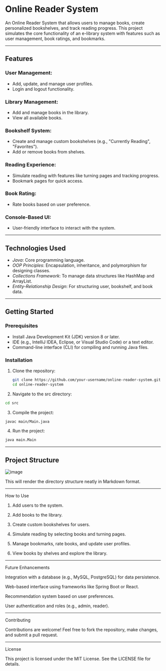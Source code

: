 # Online Reader System

An Online Reader System that allows users to manage books, create personalized bookshelves, and track reading progress. This project simulates the core functionality of an e-library system with features such as user management, book ratings, and bookmarks.

---

## Features

### User Management:
- Add, update, and manage user profiles.
- Login and logout functionality.

### Library Management:
- Add and manage books in the library.
- View all available books.

### Bookshelf System:
- Create and manage custom bookshelves (e.g., "Currently Reading", "Favorites").
- Add or remove books from shelves.

### Reading Experience:
- Simulate reading with features like turning pages and tracking progress.
- Bookmark pages for quick access.

### Book Rating:
- Rate books based on user preference.

### Console-Based UI:
- User-friendly interface to interact with the system.

---

## Technologies Used
- *Java*: Core programming language.
- *OOP Principles*: Encapsulation, inheritance, and polymorphism for designing classes.
- *Collections Framework*: To manage data structures like HashMap and ArrayList.
- *Entity-Relationship Design*: For structuring user, bookshelf, and book data.

---

## Getting Started

### Prerequisites
- Install Java Development Kit (JDK) version 8 or later.
- IDE (e.g., IntelliJ IDEA, Eclipse, or Visual Studio Code) or a text editor.
- Command-line interface (CLI) for compiling and running Java files.

### Installation

1. Clone the repository:
   ```bash
   git clone https://github.com/your-username/online-reader-system.git
   cd online-reader-system
    ```
2. Navigate to the src directory:
 ```bash
cd src
```

3. Compile the project:
 ```bash
javac main/Main.java
```

4. Run the project:
 ```bash
java main.Main
```



---

## Project Structure

![image](https://github.com/user-attachments/assets/4b668b9b-e063-4919-9bb5-e10d08b026d7)




This will render the directory structure neatly in Markdown format.


---

How to Use

1. Add users to the system.


2. Add books to the library.


3. Create custom bookshelves for users.


4. Simulate reading by selecting books and turning pages.


5. Manage bookmarks, rate books, and update user profiles.


6. View books by shelves and explore the library.




---

Future Enhancements

Integration with a database (e.g., MySQL, PostgreSQL) for data persistence.

Web-based interface using frameworks like Spring Boot or React.

Recommendation system based on user preferences.

User authentication and roles (e.g., admin, reader).



---

Contributing

Contributions are welcome! Feel free to fork the repository, make changes, and submit a pull request.


---

License

This project is licensed under the MIT License. See the LICENSE file for details.


